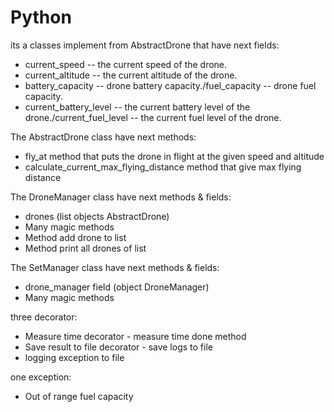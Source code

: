 # Python

its a classes implement from AbstractDrone that have next fields:

* current_speed -- the current speed of the drone.
* current_altitude -- the current altitude of the drone.
* battery_capacity -- drone battery capacity./fuel_capacity -- drone fuel capacity.
* current_battery_level -- the current battery level of the drone./current_fuel_level -- the current fuel level of the drone.

The AbstractDrone class have next methods:

* fly_at method that puts the drone in flight at the given speed and altitude 
* calculate_current_max_flying_distance method that give max flying distance

The DroneManager class have next methods & fields:

* drones (list objects AbstractDrone)
* Many magic methods
* Method add drone to list
* Method print all drones of list

The SetManager class have next methods & fields:

* drone_manager field (object DroneManager)
* Many magic methods

three decorator:

* Measure time decorator - measure time done method
* Save result to file decorator - save logs to file
* logging exception to file

one exception:

* Out of range fuel capacity